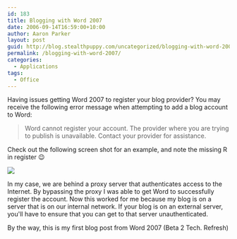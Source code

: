 ```yaml
---
id: 183
title: Blogging with Word 2007
date: 2006-09-14T16:59:00+10:00
author: Aaron Parker
layout: post
guid: http://blog.stealthpuppy.com/uncategorized/blogging-with-word-2007
permalink: /blogging-with-word-2007/
categories:
  - Applications
tags:
  - Office
---
```

Having issues getting Word 2007 to register your blog provider? You may receive the following error message when attempting to add a blog account to Word:

> Word cannot register your account. The provider where you are trying to publish is unavailable. Contact your provider for assistance.

Check out the following screen shot for an example, and note the missing R in register 😉

![](https://stealthpuppy.com/wp-content/uploads/2006/09/1000.14.108.OfficeBlogError.JPG) 

In my case, we are behind a proxy server that authenticates access to the Internet. By bypassing the proxy I was able to get Word to successfully register the account. Now this worked for me because my blog is on a server that is on our internal network. If your blog is on an external server, you'll have to ensure that you can get to that server unauthenticated.

By the way, this is my first blog post from Word 2007 (Beta 2 Tech. Refresh)